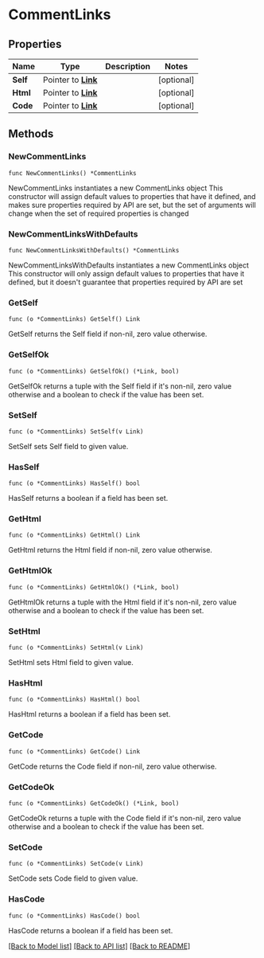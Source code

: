 # CommentLinks

## Properties

Name | Type | Description | Notes
------------ | ------------- | ------------- | -------------
**Self** | Pointer to [**Link**](Link.md) |  | [optional] 
**Html** | Pointer to [**Link**](Link.md) |  | [optional] 
**Code** | Pointer to [**Link**](Link.md) |  | [optional] 

## Methods

### NewCommentLinks

`func NewCommentLinks() *CommentLinks`

NewCommentLinks instantiates a new CommentLinks object
This constructor will assign default values to properties that have it defined,
and makes sure properties required by API are set, but the set of arguments
will change when the set of required properties is changed

### NewCommentLinksWithDefaults

`func NewCommentLinksWithDefaults() *CommentLinks`

NewCommentLinksWithDefaults instantiates a new CommentLinks object
This constructor will only assign default values to properties that have it defined,
but it doesn't guarantee that properties required by API are set

### GetSelf

`func (o *CommentLinks) GetSelf() Link`

GetSelf returns the Self field if non-nil, zero value otherwise.

### GetSelfOk

`func (o *CommentLinks) GetSelfOk() (*Link, bool)`

GetSelfOk returns a tuple with the Self field if it's non-nil, zero value otherwise
and a boolean to check if the value has been set.

### SetSelf

`func (o *CommentLinks) SetSelf(v Link)`

SetSelf sets Self field to given value.

### HasSelf

`func (o *CommentLinks) HasSelf() bool`

HasSelf returns a boolean if a field has been set.

### GetHtml

`func (o *CommentLinks) GetHtml() Link`

GetHtml returns the Html field if non-nil, zero value otherwise.

### GetHtmlOk

`func (o *CommentLinks) GetHtmlOk() (*Link, bool)`

GetHtmlOk returns a tuple with the Html field if it's non-nil, zero value otherwise
and a boolean to check if the value has been set.

### SetHtml

`func (o *CommentLinks) SetHtml(v Link)`

SetHtml sets Html field to given value.

### HasHtml

`func (o *CommentLinks) HasHtml() bool`

HasHtml returns a boolean if a field has been set.

### GetCode

`func (o *CommentLinks) GetCode() Link`

GetCode returns the Code field if non-nil, zero value otherwise.

### GetCodeOk

`func (o *CommentLinks) GetCodeOk() (*Link, bool)`

GetCodeOk returns a tuple with the Code field if it's non-nil, zero value otherwise
and a boolean to check if the value has been set.

### SetCode

`func (o *CommentLinks) SetCode(v Link)`

SetCode sets Code field to given value.

### HasCode

`func (o *CommentLinks) HasCode() bool`

HasCode returns a boolean if a field has been set.


[[Back to Model list]](../README.md#documentation-for-models) [[Back to API list]](../README.md#documentation-for-api-endpoints) [[Back to README]](../README.md)


